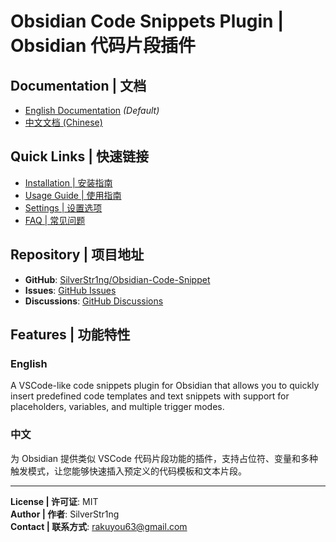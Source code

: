 # Obsidian Code Snippets Plugin | Obsidian 代码片段插件

## Documentation | 文档

- [English Documentation](README_EN.md) *(Default)*
- [中文文档 (Chinese)](README.md)

## Quick Links | 快速链接

- [Installation | 安装指南](README.md#安装方法)
- [Usage Guide | 使用指南](README.md#使用指南)
- [Settings | 设置选项](README.md#设置选项)
- [FAQ | 常见问题](README.md#常见问题)

## Repository | 项目地址

- **GitHub**: [SilverStr1ng/Obsidian-Code-Snippet](https://github.com/SilverStr1ng/Obsidian-Code-Snippet)
- **Issues**: [GitHub Issues](https://github.com/SilverStr1ng/Obsidian-Code-Snippet/issues)
- **Discussions**: [GitHub Discussions](https://github.com/SilverStr1ng/Obsidian-Code-Snippet/discussions)

## Features | 功能特性

### English
A VSCode-like code snippets plugin for Obsidian that allows you to quickly insert predefined code templates and text snippets with support for placeholders, variables, and multiple trigger modes.

### 中文
为 Obsidian 提供类似 VSCode 代码片段功能的插件，支持占位符、变量和多种触发模式，让您能够快速插入预定义的代码模板和文本片段。

---

**License | 许可证**: MIT  
**Author | 作者**: SilverStr1ng  
**Contact | 联系方式**: rakuyou63@gmail.com
